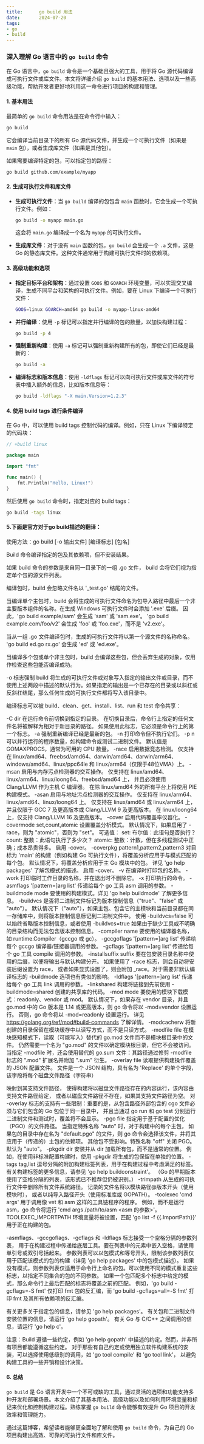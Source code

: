 ```yaml
---
title:      go build 用法
date:       2024-07-20
tags:
- go
- build
---
```


### 深入理解 Go 语言中的 `go build` 命令

在 Go 语言中，`go build` 命令是一个基础且强大的工具，用于将 Go 源代码编译成可执行文件或库文件。本文将详细介绍 `go build` 的基本用法、选项以及一些高级功能，帮助开发者更好地利用这一命令进行项目的构建和管理。

#### 1. 基本用法

最简单的 `go build` 命令用法是在命令行中输入：
```bash
go build
```
它会编译当前目录下的所有 Go 源代码文件，并生成一个可执行文件（如果是 `main` 包），或者生成库文件（如果是其他包）。

如果需要编译特定的包，可以指定包的路径：
```bash
go build github.com/example/myapp
```

#### 2. 生成可执行文件和库文件

- **生成可执行文件**：当 `go build` 编译的包包含 `main` 函数时，它会生成一个可执行文件。例如：
  ```bash
  go build -o myapp main.go
  ```
  这会将 `main.go` 编译成一个名为 `myapp` 的可执行文件。

- **生成库文件**：对于没有 `main` 函数的包，`go build` 会生成一个 `.a` 文件，这是 Go 的静态库文件。这种文件通常用于构建可执行文件时的依赖项。

#### 3. 高级功能和选项

- **指定目标平台和架构**：通过设置 `GOOS` 和 `GOARCH` 环境变量，可以实现交叉编译，生成不同平台和架构的可执行文件。例如，要在 Linux 下编译一个可执行文件：
  ```bash
  GOOS=linux GOARCH=amd64 go build -o myapp-linux-amd64
  ```

- **并行编译**：使用 `-p` 标记可以指定并行编译的包的数量，以加快构建过程：
  ```bash
  go build -p 4
  ```

- **强制重新构建**：使用 `-a` 标记可以强制重新构建所有的包，即使它们已经是最新的：
  ```bash
  go build -a
  ```

- **编译标志和版本信息**：使用 `-ldflags` 标记可以向可执行文件或库文件的符号表中插入额外的信息，比如版本信息等：
  ```bash
  go build -ldflags "-X main.Version=1.2.3"
  ```

#### 4. 使用 build tags 进行条件编译

在 Go 中，可以使用 build tags 控制代码的编译。例如，只在 Linux 下编译特定的代码块：
```go
// +build linux

package main

import "fmt"

func main() {
    fmt.Println("Hello, Linux!")
}
```
然后使用 `go build` 命令时，指定对应的 build tags：
```bash
go build -tags linux
```

#### 5.下面是官方对于go build描述的翻译：

使用方法：go build [-o 输出文件] [编译标志] [包名]

Build 命令编译指定的包及其依赖项，但不安装结果。

如果 build 命令的参数是来自同一目录下的一组 .go 文件，
build 会将它们视为指定单个包的源文件列表。

编译包时，build 会忽略文件名以 '_test.go' 结尾的文件。

当编译单个主包时，build 会将生成的可执行文件命名为包导入路径中最后一个非主要版本组件的名称。在生成 Windows 可执行文件时会添加 '.exe' 后缀。
因此，'go build example/sam' 会生成 'sam' 或 'sam.exe'。
'go build example.com/foo/v2' 会生成 'foo' 或 'foo.exe'，而不是 'v2.exe'。

当从一组 .go 文件编译包时，生成的可执行文件将以第一个源文件的名称命名。
'go build ed.go rx.go' 会生成 'ed' 或 'ed.exe'。

当编译多个包或单个非主包时，build 会编译这些包，但会丢弃生成的对象，仅用作检查这些包能否编译成功。

-o 标志强制 build 将生成的可执行文件或对象写入指定的输出文件或目录，而不使用上述两段中描述的默认行为。如果指定的输出是一个已存在的目录或以斜杠或反斜杠结尾，那么任何生成的可执行文件都将写入该目录中。

编译标志可以被 build、clean、get、install、list、run 和 test 命令共享：

-C dir
	在运行命令前切换到指定的目录。
	在切换目录后，命令行上指定的任何文件名将被解释为相对于新目录的路径。
	如果使用此标志，它必须是命令行上的第一个标志。
-a
	强制重新编译已经是最新的包。
-n
	打印命令但不执行它们。
-p n
	可以并行运行的程序数量，如构建命令或测试二进制文件。
	默认值是 GOMAXPROCS，通常为可用的 CPU 数量。
-race
	启用数据竞态检测。
	仅支持在 linux/amd64、freebsd/amd64、darwin/amd64、darwin/arm64、windows/amd64、linux/ppc64le 和 linux/arm64（仅限于48位VMA）上。
-msan
	启用与内存污点检测器的交互操作。
	仅支持在 linux/amd64、linux/arm64、linux/loong64、freebsd/amd64 上，
	并且必须使用 Clang/LLVM 作为主机 C 编译器。
	在除 linux/amd64 外的所有平台上将使用 PIE 构建模式。
-asan
	启用与地址污点检测器的交互操作。
	仅支持在 linux/arm64、linux/amd64、linux/loong64 上。
	仅支持在 linux/amd64 或 linux/arm64 上，并且仅限于 GCC 7 及更高版本或 Clang/LLVM 9 及更高版本。
	在 linux/loong64 上，仅支持 Clang/LLVM 16 及更高版本。
-cover
	启用代码覆盖率仪器化。
-covermode set,count,atomic
	设置覆盖分析模式。
	默认情况下，如果启用了 -race，则为 "atomic"，否则为 "set"。
	可选值：
	set: 布尔值：此语句是否执行？
	count: 整数：此语句执行了多少次？
	atomic: 整数：计数，但在多线程测试中正确；成本昂贵得多。
	启用 -cover。
-coverpkg pattern1,pattern2,pattern3
	对目标为 'main' 的构建（例如构建 Go 可执行文件），将覆盖分析应用于与模式匹配的每个包。
	默认情况下，将覆盖分析应用于主 Go 模块中的包。
	详见 'go help packages' 了解包模式的描述。
	启用 -cover。
-v
	在编译时打印包的名称。
-work
	打印临时工作目录的名称，并在退出时不删除它。
-x
	打印执行的命令。
-asmflags '[pattern=]arg list'
	传递给每个 go 工具 asm 调用的参数。
-buildmode mode
	要使用的构建模式。详见 'go help buildmode' 了解更多信息。
-buildvcs
	是否将二进制文件标记为版本控制信息（"true"、"false" 或 "auto"）。
	默认情况下（"auto"），如果主包、包含它的主模块和当前目录都在同一存储库中，则将版本控制信息标记到二进制文件中。
	使用 -buildvcs=false 可以始终省略版本控制信息，或者使用 -buildvcs=true 如果由于缺少工具或不明确的目录结构而无法包含版本控制信息。
-compiler name
	要使用的编译器名称，如 runtime.Compiler（gccgo 或 gc）。
-gccgoflags '[pattern=]arg list'
	传递给每个 gccgo 编译器/链接器调用的参数。
-gcflags '[pattern=]arg list'
	传递给每个 go 工具 compile 调用的参数。
-installsuffix suffix
	要在包安装目录名称中使用的后缀，以便将输出与默认构建分开。
	如果使用了 -race 标志，则会自动将安装后缀设置为 race，
	或者如果显式设置了，则会附加 _race。对于需要非默认编译标志的 -buildmode 选项也有类似的影响。
-ldflags '[pattern=]arg list'
	传递给每个 go 工具 link 调用的参数。
-linkshared
	构建将链接到先前使用 -buildmode=shared 创建的共享库的代码。
-mod mode
	要使用的模块下载模式：readonly、vendor 或 mod。
	默认情况下，如果存在 vendor 目录，并且 go.mod 中的 Go 版本是 1.14 或更高版本，则 go 命令将以 -mod=vendor 设置运行。
	否则，go 命令将以 -mod=readonly 设置运行。
	详见 https://golang.org/ref/mod#build-commands 了解详情。
-modcacherw
	将新创建的目录保留在模块缓存中以读写方式，而不是只读方式。
-modfile file
	在模块感知模式下，读取（可能写入）替代的 go.mod 文件而不是模块根目录中的文件。
	仍然需要一个名为 "go.mod" 的文件以确定模块根目录，但它不会被访问。
	当指定 -modfile 时，还会使用替代的 go.sum 文件：其路径通过修剪 -modfile 标志的 ".mod" 扩展名并附加 ".sum" 衍生。
-overlay file
	读取提供构建操作覆盖的 JSON 配置文件。
	文件是一个 JSON 结构，具有名为 'Replace' 的单个字段，
	该字段将每个磁盘文件路径（字符串）

映射到其支持文件路径，
	使得构建将以磁盘文件路径存在的内容运行，该内容由支持文件路径给定，
	或者以磁盘文件路径不存在，如果其支持文件路径为空。
	对 -overlay 标志的支持有一些限制：重要的是，从包含路径外部包含的 cgo 文件必须与它们包含的 Go 包位于同一目录中，
	并且当通过 go run 和 go test 分别运行二进制文件和测试时，覆盖将不会显示。
-pgo file
	指定用于基于配置的优化（PGO）的文件路径。
	当指定特殊名称 "auto" 时，对于构建中的每个主包，
	如果包的目录中存在名为 "default.pgo" 的文件，则 go 命令会选择该文件，并将其应用于（传递的）主包的依赖项。
	其他包不受影响。特殊名称 "off" 关闭 PGO。默认为 "auto"。
-pkgdir dir
	安装并从 dir 加载所有包，而不是通常的位置。
	例如，在使用非标准配置构建时，使用 -pkgdir 将生成的包保留在单独的位置。
-tags tag,list
	逗号分隔的附加构建标签列表，用于在构建过程中考虑满足的标签。
	有关构建标签的更多信息，请参见 'go help buildconstraint'。
	（Go 的早期版本使用了空格分隔的列表，该形式已不推荐但仍被识别。）
-trimpath
	从生成的可执行文件中删除所有文件系统路径。
	记录的文件名将以模块路径@版本开头（使用模块时），
	或者以纯导入路径开头（使用标准库或 GOPATH）。
-toolexec 'cmd args'
	用于调用像 vet 和 asm 这样的工具链程序的程序。
	例如，而不是运行 asm，go 命令将运行 'cmd args /path/to/asm <asm 的参数>'。
	TOOLEXEC_IMPORTPATH 环境变量将被设置，匹配 'go list -f {{.ImportPath}}' 用于正在构建的包。

-asmflags、-gccgoflags、-gcflags 和 -ldflags 标志接受一个空格分隔的参数列表，
用于在构建过程中传递给底层工具。要在列表中的元素中嵌入空格，请使用单引号或双引号括起来。
参数列表可以以包模式和等号开头，限制该参数列表仅用于匹配该模式的包的构建（详见 'go help packages' 中的包模式描述）。
如果没有模式，则参数列表仅适用于命令行上命名的包。可以使用不同的模式重复这些标志，以指定不同集合的包的不同参数。
如果一个包匹配多个标志中给定的模式，那么命令行上最后匹配的标志将覆盖之前的匹配。
例如，'go build -gcflags=-S fmt' 仅打印 fmt 包的反汇编，而 'go build -gcflags=all=-S fmt' 打印 fmt 及其所有依赖项的反汇编。

有关更多关于指定包的信息，请参见 'go help packages'。
有关包和二进制文件安装位置的信息，请运行 'go help gopath'。
有关 Go 与 C/C++ 之间调用的信息，请运行 'go help c'。

注意：Build 遵循一些约定，例如 'go help gopath' 中描述的约定。然而，并非所有项目都能遵循这些约定。
对于那些有自己约定或使用独立软件构建系统的安装，可以选择使用低级别的调用，如 'go tool compile' 和 'go tool link'，
以避免构建工具的一些开销和设计决策。

#### 6. 总结

`go build` 是 Go 语言开发中一个不可或缺的工具，通过灵活的选项和功能支持多种开发和部署场景。本文介绍了其基本用法、高级功能以及如何利用环境变量和标记来优化和控制构建过程。熟练掌握 `go build` 命令能够有效提升 Go 项目的开发效率和管理能力。

通过这篇博客，希望读者能够更全面地了解和使用 `go build` 命令，为自己的 Go 项目构建出高效、可靠的可执行文件和库文件。